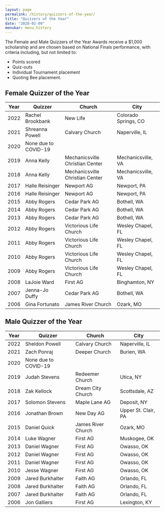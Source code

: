 ```yaml
---
layout: page
permalink: /history/quizzers-of-the-year/
title: "Quizzers of the Year"
date: "2020-02-09"
menubar: menu_history
---
```


The Female and Male Quizzers of the Year Awards receive a $1,000 scholarship and are chosen based on National Finals performance, with criteria including, but not limited to:
* Points scored
* Quiz-outs
* Individual Tournament placement
* Quoting Bee placement.

## Female Quizzer of the Year

| Year | Quizzer              | Church                          | City                 |
| ---- | -------------------- | ------------------------------- | -------------------- |
| 2022 | Rachel Brookbank     | New Life                        | Colorado Springs, CO |
| 2021 | Shreanna Powell      | Calvary Church                  | Naperville, IL       |
| 2020 | None due to COVID-19 |                                 |                      |
| 2019 | Anna Kelly           | Mechanicsville Christian Center | Mechanicsville, VA   |
| 2018 | Anna Kelly           | Mechanicsville Christian Center | Mechanicsville, VA   |
| 2017 | Halle Reisinger      | Newport AG                      | Newport, PA          |
| 2016 | Halle Reisinger      | Newport AG                      | Newport, PA          |
| 2015 | Abby Rogers          | Cedar Park AG                   | Bothell, WA          |
| 2014 | Abby Rogers          | Cedar Park AG                   | Bothell, WA          |
| 2013 | Abby Rogers          | Cedar Park AG                   | Bothell, WA          |
| 2012 | Abby Rogers          | Victorious Life Church          | Wesley Chapel, FL    |
| 2011 | Abby Rogers          | Victorious Life Church          | Wesley Chapel, FL    |
| 2010 | Abby Rogers          | Victorious Life Church          | Wesley Chapel, FL    |
| 2009 | Abby Rogers          | Victorious Life Church          | Wesley Chapel, FL    |
| 2008 | LaJoie Ward          | First AG                        | Binghamton, NY       |
| 2007 | Jenna-Jo Duffy       | Cedar Park AG                   | Bothell, WA          |
| 2006 | Gina Fortunato       | James River Church              | Ozark, MO            |

## Male Quizzer of the Year

| Year | Quizzer              | Church             | City                |
| ---- | -------------------- | ------------------ | ------------------- |
| 2022 | Sheldon Powell       | Calvary Church     | Naperville, IL      |
| 2021 | Zach Ponraj          | Deeper Church      | Burien, WA          |
| 2020 | None due to COVID-19 |                    |                     |
| 2019 | Judah Stevens        | Redeemer Church    | Utica, NY           |
| 2018 | Zak Kellock          | Dream City Church  | Scottsdale, AZ      |
| 2017 | Solomon Stevens      | Maple Lane AG      | Deposit, NY         |
| 2016 | Jonathan Brown       | New Day AG         | Upper St. Clair, PA |
| 2015 | Daniel Quick         | James River Church | Ozark, MO           |
| 2014 | Luke Wagner          | First AG           | Muskogee, OK        |
| 2013 | Daniel Wagner        | First AG           | Owasso, OK          |
| 2012 | Daniel Wagner        | First AG           | Owasso, OK          |
| 2011 | Daniel Wagner        | First AG           | Owasso, OK          |
| 2010 | Jesse Wagner         | First AG           | Owasso, OK          |
| 2009 | Jared Burkhalter     | Faith AG           | Orlando, FL         |
| 2008 | Jared Burkhalter     | Faith AG           | Orlando, FL         |
| 2007 | Jared Burkhalter     | Faith AG           | Orlando, FL         |
| 2006 | Jon Galliers         | First AG           | Lexington, KY       |
